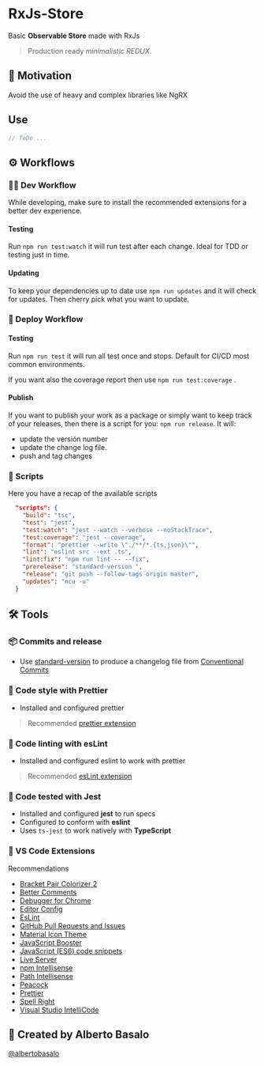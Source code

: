 # RxJs-Store

Basic **Observable Store** made with RxJs

> Production ready _minimalistic REDUX_.

## 🎯 Motivation

Avoid the use of heavy and complex libraries like NgRX

## Use

```typescript
// ToDo ...
```

## ⚙ Workflows

### 👨‍💻 Dev Workflow

While developing, make sure to install the recommended extensions for a better dev experience.

#### Testing

Run `npm run test:watch` it will run test after each change. Ideal for TDD or testing just in time.

#### Updating

To keep your dependencies up to date use `npm run updates` and it will check for updates. Then cherry pick what you want to update.

### 🚚 Deploy Workflow

#### Testing

Run `npm run test` it will run all test once and stops. Default for CI/CD most common environments.

If you want also the coverage report then use `npm run test:coverage` .

#### Publish

If you want to publish your work as a package or simply want to keep track of your releases, then there is a script for you: `npm run release`. It will:

- update the versión number
- update the change log file.
- push and tag changes

### 🤖 Scripts

Here you have a recap of the available scripts

```json
  "scripts": {
    "build": "tsc",
    "test": "jest",
    "test:watch": "jest --watch --verbose --noStackTrace",
    "test:coverage": "jest --coverage",
    "format": "prettier --write \"./**/*.{ts,json}\"",
    "lint": "eslint src --ext .ts",
    "lint:fix": "npm run lint -- --fix",
    "prerelease": "standard-version ",
    "release": "git push --follow-tags origin master",
    "updates": "ncu -u"
  }
```

## 🛠 Tools

### 📦 Commits and release

- Use [standard-version](https://www.npmjs.com/package/standard-version) to produce a changelog file from [Conventional Commits](https://www.conventionalcommits.org/en/v1.0.0/)

### 💅 Code style with Prettier

- Installed and configured prettier

> Recommended [prettier extension](https://github.com/prettier/prettier-vscode)

### 📐 Code linting with esLint

- Installed and configured eslint to work with prettier

> Recommended [esLint extension](https://marketplace.visualstudio.com/items?itemName=dbaeumer.vscode-eslint)

### 🧪 Code tested with Jest

- Installed and configured **jest** to run specs
- Configured to conform with **eslint**
- Uses `ts-jest` to work natively with **TypeScript**

### 🧩 VS Code Extensions

Recommendations

- [Bracket Pair Colorizer 2](https://marketplace.visualstudio.com/items?itemName=CoenraadS.bracket-pair-colorizer-2)
- [Better Comments](https://marketplace.visualstudio.com/items?itemName=aaron-bond.better-comments)
- [Debugger for Chrome](https://marketplace.visualstudio.com/items?itemName=msjsdiag.debugger-for-chrome)
- [Editor Config](https://marketplace.visualstudio.com/items?itemName=EditorConfig.EditorConfig)
- [EsLint](https://marketplace.visualstudio.com/items?itemName=dbaeumer.vscode-eslint)
- [GitHub Pull Requests and Issues](https://marketplace.visualstudio.com/items?itemName=GitHub.vscode-pull-request-github)
- [Material Icon Theme](https://marketplace.visualstudio.com/items?itemName=PKief.material-icon-theme)
- [JavaScript Booster](https://marketplace.visualstudio.com/items?itemName=sburg.vscode-javascript-booster)
- [JavaScript (ES6) code snippets](https://marketplace.visualstudio.com/items?itemName=xabikos.JavaScriptSnippets)
- [Live Server](https://marketplace.visualstudio.com/items?itemName=ritwickdey.LiveServer)
- [npm Intellisense](https://marketplace.visualstudio.com/items?itemName=christian-kohler.npm-intellisense)
- [Path Intellisense](https://marketplace.visualstudio.com/items?itemName=christian-kohler.path-intellisense)
- [Peacock](https://marketplace.visualstudio.com/items?itemName=johnpapa.vscode-peacock)
- [Prettier](https://github.com/prettier/prettier-vscode)
- [Spell Right](https://marketplace.visualstudio.com/items?itemName=ban.spellright)
- [Visual Studio IntelliCode](https://marketplace.visualstudio.com/items?itemName=VisualStudioExptTeam.vscodeintellicode)

## 👨 Created by Alberto Basalo

[@albertobasalo](https://twitter.com/albertobasalo)

